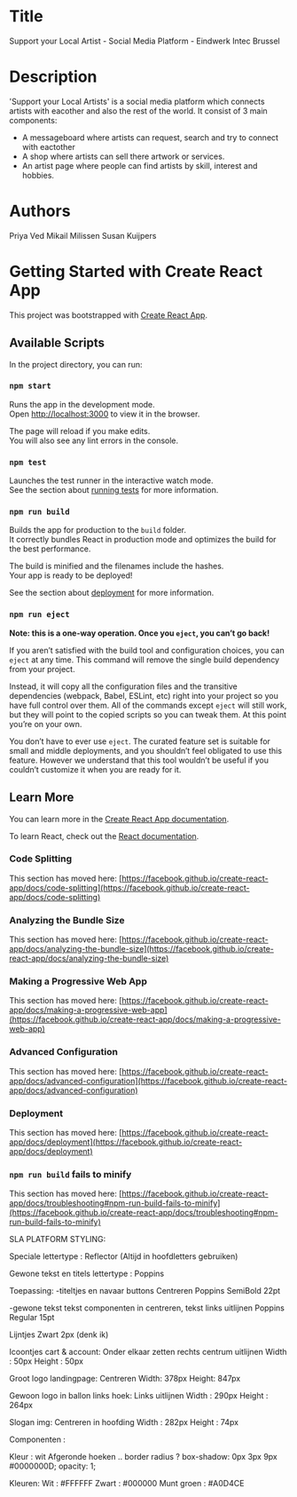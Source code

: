 # Title

Support your Local Artist - Social Media Platform - Eindwerk Intec Brussel

# Description

'Support your Local Artists' is a social media platform which connects artists with eacother and also the rest of the world.
It consist of 3 main components:
- A messageboard where artists can request, search and try to connect with eactother
- A shop where artists can sell there artwork or services.
- An artist page where people can find artists by skill, interest and hobbies.

# Authors

Priya Ved
Mikail Milissen
Susan Kuijpers

# Getting Started with Create React App

This project was bootstrapped with [Create React App](https://github.com/facebook/create-react-app).

## Available Scripts

In the project directory, you can run:

### `npm start`

Runs the app in the development mode.\
Open [http://localhost:3000](http://localhost:3000) to view it in the browser.

The page will reload if you make edits.\
You will also see any lint errors in the console.

### `npm test`

Launches the test runner in the interactive watch mode.\
See the section about [running tests](https://facebook.github.io/create-react-app/docs/running-tests) for more information.

### `npm run build`

Builds the app for production to the `build` folder.\
It correctly bundles React in production mode and optimizes the build for the best performance.

The build is minified and the filenames include the hashes.\
Your app is ready to be deployed!

See the section about [deployment](https://facebook.github.io/create-react-app/docs/deployment) for more information.

### `npm run eject`

**Note: this is a one-way operation. Once you `eject`, you can’t go back!**

If you aren’t satisfied with the build tool and configuration choices, you can `eject` at any time. This command will remove the single build dependency from your project.

Instead, it will copy all the configuration files and the transitive dependencies (webpack, Babel, ESLint, etc) right into your project so you have full control over them. All of the commands except `eject` will still work, but they will point to the copied scripts so you can tweak them. At this point you’re on your own.

You don’t have to ever use `eject`. The curated feature set is suitable for small and middle deployments, and you shouldn’t feel obligated to use this feature. However we understand that this tool wouldn’t be useful if you couldn’t customize it when you are ready for it.

## Learn More

You can learn more in the [Create React App documentation](https://facebook.github.io/create-react-app/docs/getting-started).

To learn React, check out the [React documentation](https://reactjs.org/).

### Code Splitting

This section has moved here: [https://facebook.github.io/create-react-app/docs/code-splitting](https://facebook.github.io/create-react-app/docs/code-splitting)

### Analyzing the Bundle Size

This section has moved here: [https://facebook.github.io/create-react-app/docs/analyzing-the-bundle-size](https://facebook.github.io/create-react-app/docs/analyzing-the-bundle-size)

### Making a Progressive Web App

This section has moved here: [https://facebook.github.io/create-react-app/docs/making-a-progressive-web-app](https://facebook.github.io/create-react-app/docs/making-a-progressive-web-app)

### Advanced Configuration

This section has moved here: [https://facebook.github.io/create-react-app/docs/advanced-configuration](https://facebook.github.io/create-react-app/docs/advanced-configuration)

### Deployment

This section has moved here: [https://facebook.github.io/create-react-app/docs/deployment](https://facebook.github.io/create-react-app/docs/deployment)

### `npm run build` fails to minify

This section has moved here: [https://facebook.github.io/create-react-app/docs/troubleshooting#npm-run-build-fails-to-minify](https://facebook.github.io/create-react-app/docs/troubleshooting#npm-run-build-fails-to-minify)


SLA PLATFORM STYLING:

Speciale lettertype :
Reflector
(Altijd in hoofdletters gebruiken)

Gewone tekst en titels lettertype :
Poppins

Toepassing:
-titeltjes en navaar buttons
Centreren
Poppins SemiBold 22pt

-gewone tekst
tekst componenten in centreren, tekst links uitlijnen
Poppins Regular 15pt

Lijntjes
Zwart 2px (denk ik)

Icoontjes cart & account:
Onder elkaar zetten rechts centrum uitlijnen
Width : 50px 
Height : 50px 

Groot logo landingpage:
Centreren
Width: 378px
Height: 847px

Gewoon logo in ballon links hoek:
Links uitlijnen
Width : 290px
Height : 264px

Slogan img:
Centreren in hoofding
Width : 282px
Height :  74px

Componenten :

Kleur : wit
Afgeronde hoeken .. border radius ?
  box-shadow: 0px 3px 9px #0000000D;
  opacity: 1;

Kleuren:
Wit : #FFFFFF
Zwart : #000000
Munt groen : #A0D4CE
